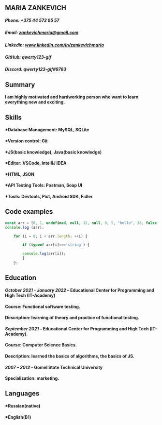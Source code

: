 ##  **MARIA ZANKEVICH**

##### **Phone:** +375 44 572 95 57
##### **Email:** zankevichmaria@gmail.com
##### **Linkedin:** www.linkedin.com/in/zankevichmaria
##### **GitHub:** qwerty123-gif
##### **Discord:** qwerty123-gif#9763

## **Summary**

#### I am highly motivated and hardworking person who want to learn  everything new and exciting. 

## **Skills**

#### *Database Management: MySQL, SQLite
#### *Version control: Git
#### *JS(basic knowledge), Java(basic knowledge)
#### *Editor: VSCode, IntelliJ IDEA
#### *HTML, JSON
#### *API Testing Tools: Postman, Soap UI
#### *Tools: Devtools, Pict, Android SDK, Fidler

## **Code examples**

```javascript
const arr = [0, 1, undefined, null, 12, null, 0, 5, "hello", 38, false, undefined, null, "world", "", 46, undefined, 29]
console.log (arr);

    for (i = 0; i < arr.length; ++i) {

        if (typeof arr[i]==='string') {

        console.log(arr[i]);
        }
    };
```

## **Education**

#### *October 2021 - January 2022* – Educational Center for Programming and High Tech (IT-Academy)
#### Course: Functional software testing.
#### Description: learning of theory and practice of functional testing.

#### *September 2021* – Educational Center for Programming and High Tech (IT-Academy).
#### Course: Computer Science Basics.
#### Description: learned the basics of algorithms, the basics of JS.

#### *2007 – 2012* – Gomel State Technical University
#### Specialization: marketing.

## **Languages**

#### *Russian(native)
#### *English(B1)
